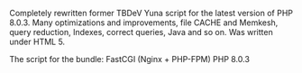 Completely rewritten former TBDeV Yuna script for the latest version of PHP 8.0.3.
Many optimizations and improvements, file CACHE and Memkesh, query reduction, Indexes, correct queries, Java and so on. Was written under HTML 5.

The script for the bundle: FastCGI (Nginx + PHP-FPM) PHP 8.0.3
